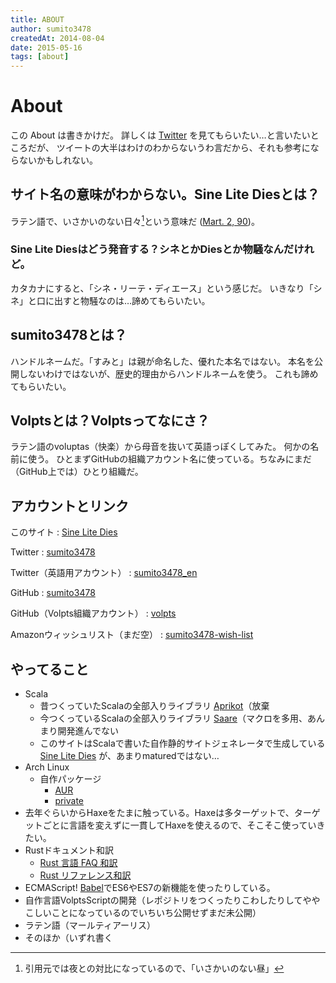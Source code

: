 ```yaml
---
title: ABOUT
author: sumito3478
createdAt: 2014-08-04
date: 2015-05-16
tags: [about]
---
```


# About

この About は書きかけだ。
詳しくは [Twitter](https://twitter.com/sumito3478) を見てもらいたい…と言いたいところだが、
ツイートの大半はわけのわからないうわ言だから、それも参考にならないかもしれない。

## サイト名の意味がわからない。Sine Lite Diesとは？

ラテン語で、いさかいのない日々[^1]という意味だ
([Mart. 2, 90](https://la.wikisource.org/wiki/Epigrammaton_liber_II#XC))。

### Sine Lite Diesはどう発音する？シネとかDiesとか物騒なんだけれど。

カタカナにすると、「シネ・リーテ・ディエース」という感じだ。
いきなり「シネ」と口に出すと物騒なのは…諦めてもらいたい。

## sumito3478とは？

ハンドルネームだ。「すみと」は親が命名した、優れた本名ではない。
本名を公開しないわけではないが、歴史的理由からハンドルネームを使う。
これも諦めてもらいたい。

## Volptsとは？Volptsってなにさ？
ラテン語のvoluptas（快楽）から母音を抜いて英語っぽくしてみた。
何かの名前に使う。
ひとまずGitHubの組織アカウント名に使っている。ちなみにまだ（GitHub上では）ひとり組織だ。

## アカウントとリンク
このサイト
:    [Sine Lite Dies](http://sld.sumito3478.info/)

Twitter
:    [sumito3478](https://twitter.com/sumito3478)

Twitter（英語用アカウント）
:    [sumito3478\_en](https://twitter.com/sumito3478_en)

GitHub
:    [sumito3478](https://github.com/sumito3478)

GitHub（Volpts組織アカウント）
:    [volpts](https://github.com/volpts)

Amazonウィッシュリスト（まだ空）
:    [sumito3478-wish-list](http://www.amazon.co.jp/registry/wishlist/2MQI5DH3S38EG)

## やってること
- Scala
    - 昔つくっていたScalaの全部入りライブラリ
      [Aprikot](https://github.com/sumito3478/aprikot)（放棄
    - 今つくっているScalaの全部入りライブラリ
      [Saare](https://github.com/volpts/saare)（マクロを多用、あんまり開発進んでない
    - このサイトはScalaで書いた自作静的サイトジェネレータで生成している
      [Sine Lite Dies](https://github.com/sumito3478/sine-lite-dies)
      が、あまりmaturedではない…
- Arch Linux
    * 自作パッケージ
        + [AUR](https://aur.archlinux.org/packages/?SeB=m&K=sumito3478)
        + [private](https://github.com/sumito3478/pkgbuild/tree/master/priv)
- 去年ぐらいからHaxeをたまに触っている。Haxeは多ターゲットで、ターゲットごとに言語を変えずに一貫してHaxeを使えるので、そこそこ使っていきたい。
- Rustドキュメント和訳
    * [Rust 言語 FAQ 和訳](/article/rust-complement-lang-faq.html)
    * [Rust リファレンス和訳](/article/rust-reference.html)
- ECMAScript! [Babel](https://babeljs.io/)でES6やES7の新機能を使ったりしている。
- 自作言語VolptsScriptの開発（レポジトリをつくったりこわしたりしてややこしいことになっているのでいちいち公開せずまだ未公開）
- ラテン語（マールティアーリス）
- そのほか（いずれ書く

[^1]: 引用元では夜との対比になっているので、「いさかいのない昼」
